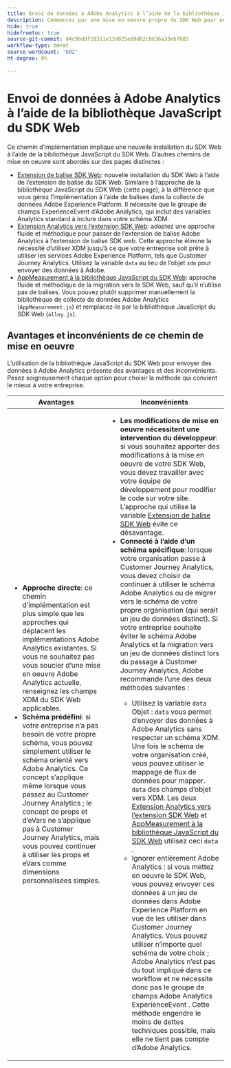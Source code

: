 ```yaml
---
title: Envoi de données à Adobe Analytics à l’aide de la bibliothèque JavaScript du SDK Web
description: Commencez par une mise en oeuvre propre du SDK Web pour envoyer des données à Adobe Analytics à l’aide de la bibliothèque JavaScript.
hide: true
hidefromtoc: true
source-git-commit: d4c9bddf18311e13d025ed9d62c0636a33eb7b85
workflow-type: tm+mt
source-wordcount: '602'
ht-degree: 0%

---
```


# Envoi de données à Adobe Analytics à l’aide de la bibliothèque JavaScript du SDK Web

Ce chemin d’implémentation implique une nouvelle installation du SDK Web à l’aide de la bibliothèque JavaScript du SDK Web. D’autres chemins de mise en oeuvre sont abordés sur des pages distinctes :

* [Extension de balise SDK Web](web-sdk-tag-extension.md): nouvelle installation du SDK Web à l’aide de l’extension de balise du SDK Web. Similaire à l’approche de la bibliothèque JavaScript du SDK Web (cette page), à la différence que vous gérez l’implémentation à l’aide de balises dans la collecte de données Adobe Experience Platform. Il nécessite que le groupe de champs ExperienceEvent d’Adobe Analytics, qui inclut des variables Analytics standard à inclure dans votre schéma XDM.
* [Extension Analytics vers l’extension SDK Web](analytics-extension-to-web-sdk.md): adoptez une approche fluide et méthodique pour passer de l’extension de balise Adobe Analytics à l’extension de balise SDK web. Cette approche élimine la nécessité d’utiliser XDM jusqu’à ce que votre entreprise soit prête à utiliser les services Adobe Experience Platform, tels que Customer Journey Analytics. Utilisez la variable `data` au lieu de l’objet `xdm` pour envoyer des données à Adobe.
* [AppMeasurement à la bibliothèque JavaScript du SDK Web](appmeasurement-to-web-sdk.md): approche fluide et méthodique de la migration vers le SDK Web, sauf qu’il n’utilise pas de balises. Vous pouvez plutôt supprimer manuellement la bibliothèque de collecte de données Adobe Analytics (`AppMeasurement.js`) et remplacez-le par la bibliothèque JavaScript du SDK Web (`alloy.js`).

## Avantages et inconvénients de ce chemin de mise en oeuvre

L’utilisation de la bibliothèque JavaScript du SDK Web pour envoyer des données à Adobe Analytics présente des avantages et des inconvénients. Pesez soigneusement chaque option pour choisir la méthode qui convient le mieux à votre entreprise.

| Avantages | Inconvénients |
| --- | --- |
| <ul><li>**Approche directe**: ce chemin d’implémentation est plus simple que les approches qui déplacent les implémentations Adobe Analytics existantes. Si vous ne souhaitez pas vous soucier d’une mise en oeuvre Adobe Analytics actuelle, renseignez les champs XDM du SDK Web applicables.</li><li>**Schéma prédéfini**: si votre entreprise n’a pas besoin de votre propre schéma, vous pouvez simplement utiliser le schéma orienté vers Adobe Analytics. Ce concept s’applique même lorsque vous passez au Customer Journey Analytics ; le concept de props et d’eVars ne s’applique pas à Customer Journey Analytics, mais vous pouvez continuer à utiliser les props et eVars comme dimensions personnalisées simples.</li></ul> | <ul><li>**Les modifications de mise en oeuvre nécessitent une intervention du développeur**: si vous souhaitez apporter des modifications à la mise en oeuvre de votre SDK Web, vous devez travailler avec votre équipe de développement pour modifier le code sur votre site. L’approche qui utilise la variable [Extension de balise SDK Web](web-sdk-tag-extension.md) évite ce désavantage.</li><li>**Connecté à l’aide d’un schéma spécifique**: lorsque votre organisation passe à Customer Journey Analytics, vous devez choisir de continuer à utiliser le schéma Adobe Analytics ou de migrer vers le schéma de votre propre organisation (qui serait un jeu de données distinct). Si votre entreprise souhaite éviter le schéma Adobe Analytics et la migration vers un jeu de données distinct lors du passage à Customer Journey Analytics, Adobe recommande l’une des deux méthodes suivantes :</li><ul><li>Utilisez la variable `data` Objet : `data` vous permet d’envoyer des données à Adobe Analytics sans respecter un schéma XDM. Une fois le schéma de votre organisation créé, vous pouvez utiliser le mappage de flux de données pour mapper. `data` des champs d’objet vers XDM. Les deux [Extension Analytics vers l’extension SDK Web](analytics-extension-to-web-sdk.md) et [AppMeasurement à la bibliothèque JavaScript du SDK Web](appmeasurement-to-web-sdk.md) utilisez ceci `data` .</li><li>Ignorer entièrement Adobe Analytics : si vous mettez en oeuvre le SDK Web, vous pouvez envoyer ces données à un jeu de données dans Adobe Experience Platform en vue de les utiliser dans Customer Journey Analytics. Vous pouvez utiliser n’importe quel schéma de votre choix ; Adobe Analytics n’est pas du tout impliqué dans ce workflow et ne nécessite donc pas le groupe de champs Adobe Analytics ExperienceEvent . Cette méthode engendre le moins de dettes techniques possible, mais elle ne tient pas compte d’Adobe Analytics.</li></ul></ul> |
